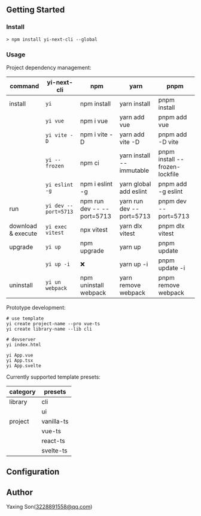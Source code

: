 ## Getting Started

### Install

```shell
> npm install yi-next-cli --global

```

### Usage

Project dependency management:

|  command   |  yi-next-cli  | npm     |    yarn |  pnpm  |
|  -----     |  -----        |   ----- |  -----  |  -----  |
|  install   |  `yi`  | npm install | yarn install | pnpm install |  
|  | `yi vue`  | npm i vue  | yarn add vue | pnpm add vue |
|  | `yi vite -D` | npm i vite -D | yarn add vite -D | pnpm add -D vite |
|  | `yi --frozen`  | npm ci |  yarn install --immutable  | pnpm install --frozen-lockfile |
|  | `yi eslint -g` | npm i eslint -g |  yarn global add eslint  | pnpm add -g eslint |
|  run       | `yi dev --port=5713` | npm run dev -- --port=5713 | yarn run dev --port=5713 | pnpm dev --port=5713 |
| download & execute |  `yi exec vitest`  |  npx vitest   | yarn dlx vitest  | pnpm dlx vitest |
|  upgrade   | `yi up`  | npm upgrade | yarn up  | pnpm update |
|    | `yi up -i` | ❌ | yarn up -i   | pnpm update -i |
| uninstall  | `yi un webpack` | npm uninstall webpack  | yarn remove webpack | pnpm remove webpack |

Prototype development:

```shell
# use template
yi create project-name --pro vue-ts
yi create library-name --lib cli

# devserver
yi index.html

yi App.vue
yi App.tsx
yi App.svelte

```

Currently supported template presets:

| category  |  presets  |
| -----     |  -----    |
| library   |   cli     |
|           |    ui     | 
| project   | vanilla-ts |
|           |  vue-ts    |
|           | react-ts   | 
|           | svelte-ts  |

## Configuration


## Author

Yaxing Son(3228891558@qq.com)
